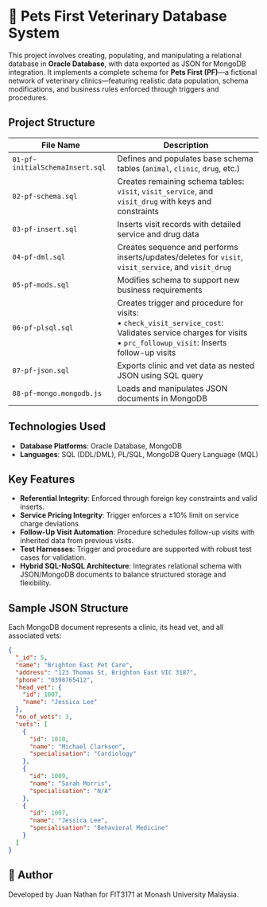 # 🐾 Pets First Veterinary Database System

This project involves creating, populating, and manipulating a relational database in **Oracle Database**, with data exported as JSON for MongoDB integration. It implements a complete schema for **Pets First (PF)**—a fictional network of veterinary clinics—featuring realistic data population, schema modifications, and business rules enforced through triggers and procedures.

## Project Structure

| File Name                       | Description                                                                                                                                                         |
|------------------------------   |---------------------------------------------------------------------------------------------------------------------------------------------------------------------|
| `01-pf-initialSchemaInsert.sql` | Defines and populates base schema tables (`animal`, `clinic`, `drug`, etc.)                                                                                         |
| `02-pf-schema.sql`              | Creates remaining schema tables: `visit`, `visit_service`, and `visit_drug` with keys and constraints                                                               |
| `03-pf-insert.sql`              | Inserts visit records with detailed service and drug data                                                                                                           |
| `04-pf-dml.sql`                 | Creates sequence and performs inserts/updates/deletes for `visit`, `visit_service`, and `visit_drug`                                                                |
| `05-pf-mods.sql`                | Modifies schema to support new business requirements                                                                                                                |
| `06-pf-plsql.sql`               | Creates trigger and procedure for visits:<br>• `check_visit_service_cost`: Validates service charges for visits<br>• `prc_followup_visit`: Inserts follow-up visits |
| `07-pf-json.sql`                | Exports clinic and vet data as nested JSON using SQL query                                                                                                          |
| `08-pf-mongo.mongodb.js`        | Loads and manipulates JSON documents in MongoDB                                                                                                                     |

## Technologies Used

- **Database Platforms**: Oracle Database, MongoDB
- **Languages**: SQL (DDL/DML), PL/SQL, MongoDB Query Language (MQL)

## Key Features

- **Referential Integrity**: Enforced through foreign key constraints and valid inserts.
- **Service Pricing Integrity**: Trigger enforces a ±10% limit on service charge deviations
- **Follow-Up Visit Automation**: Procedure schedules follow-up visits with inherited data from previous visits.
- **Test Harnesses**: Trigger and procedure are supported with robust test cases for validation.
- **Hybrid SQL-NoSQL Architecture**: Integrates relational schema with JSON/MongoDB documents to balance structured storage and flexibility.

## Sample JSON Structure

Each MongoDB document represents a clinic, its head vet, and all associated vets:

```json
{
  "_id": 5,
  "name": "Brighton East Pet Care",
  "address": "123 Thomas St, Brighton East VIC 3187",
  "phone": "0398765412",
  "head_vet": {
    "id": 1007,
    "name": "Jessica Lee"
  },
  "no_of_vets": 3,
  "vets": [
    {
      "id": 1010,
      "name": "Michael Clarkson",
      "specialisation": "Cardiology"
    },
    {
      "id": 1009,
      "name": "Sarah Morris",
      "specialisation": "N/A"
    },
    {
      "id": 1007,
      "name": "Jessica Lee",
      "specialisation": "Behavioral Medicine"
    }
  ]
}
```

## 👤 Author

Developed by Juan Nathan for FIT3171 at Monash University Malaysia.



